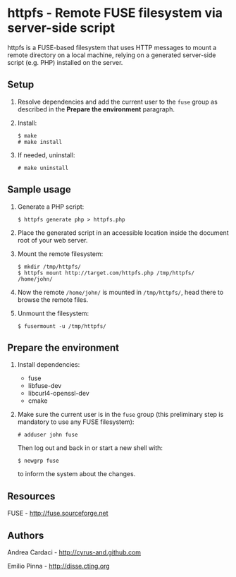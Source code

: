 httpfs - Remote FUSE filesystem via server-side script
======================================================

httpfs is a FUSE-based filesystem that uses HTTP messages to mount a remote
directory on a local machine, relying on a generated server-side script
(e.g. PHP) installed on the server.

Setup
-----

 1. Resolve dependencies and add the current user to the `fuse` group as
    described in the **Prepare the environment** paragraph.

 2. Install:

        $ make
        # make install

 3. If needed, uninstall:

        # make uninstall

Sample usage
------------

 1. Generate a PHP script:

        $ httpfs generate php > httpfs.php

 2. Place the generated script in an accessible location inside the document
    root of your web server.

 3. Mount the remote filesystem:

        $ mkdir /tmp/httpfs/
        $ httpfs mount http://target.com/httpfs.php /tmp/httpfs/ /home/john/

 4. Now the remote `/home/john/` is mounted in `/tmp/httpfs/`, head there to
    browse the remote files.

 5. Unmount the filesystem:

        $ fusermount -u /tmp/httpfs/

Prepare the environment
-----------------------

 1. Install dependencies:

     - fuse
     - libfuse-dev
     - libcurl4-openssl-dev
     - cmake

 2. Make sure the current user is in the `fuse` group (this preliminary step is
    mandatory to use any FUSE filesystem):

        # adduser john fuse

    Then log out and back in or start a new shell with:

        $ newgrp fuse

    to inform the system about the changes.

Resources
---------

FUSE - http://fuse.sourceforge.net

Authors
-------

Andrea Cardaci - http://cyrus-and.github.com

Emilio Pinna - http://disse.cting.org
